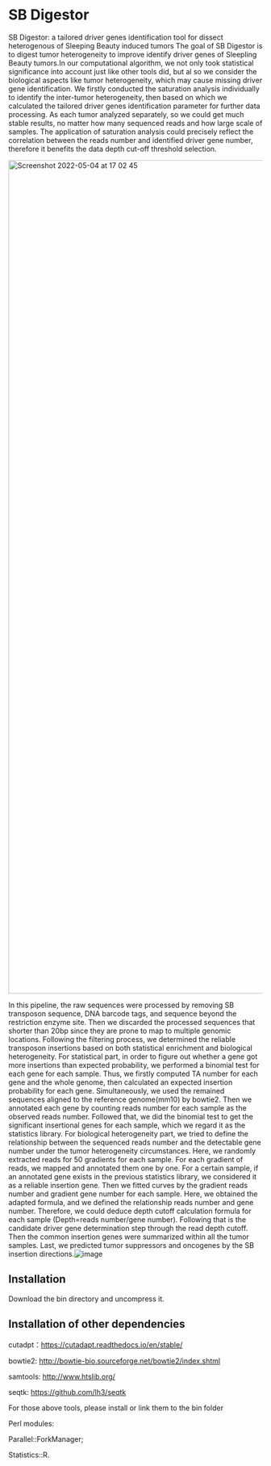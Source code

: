 # SB Digestor
SB Digestor: a tailored driver genes identification tool for dissect heterogenous of Sleeping Beauty induced tumors
The goal of SB Digestor is to digest tumor heterogeneity to improve identify driver genes of Sleepling Beauty tumors.In our computational algorithm, we not only took statistical significance into account just like other tools did, but al so we consider the biological aspects like tumor heterogeneity, which may cause missing driver gene identification. We firstly conducted the saturation analysis individually to identify the inter-tumor heterogeneity, then based on which we calculated the tailored driver genes identification parameter for further data processing. As each tumor analyzed separately, so we could get much stable results, no matter how many sequenced reads and how large scale of samples. The application of saturation analysis could precisely reflect the correlation between the reads number and identified driver gene number, therefore it benefits the data depth cut-off threshold selection.

<img width="1651" alt="Screenshot 2022-05-04 at 17 02 45" src="https://user-images.githubusercontent.com/66343257/166651959-429910b4-0f82-4f4c-847b-73b44e8d80e3.png">

In this pipeline, the raw sequences were processed by removing SB transposon sequence, DNA barcode tags, and sequence beyond the restriction enzyme site. Then we discarded the processed sequences that shorter than 20bp since they are prone to map to multiple genomic locations. Following the filtering process, we determined the reliable transposon insertions based on both statistical enrichment and biological heterogeneity. For statistical part, in order to figure out whether a gene got more insertions than expected probability, we performed a binomial test for each gene for each sample. Thus, we firstly computed TA number for each gene and the whole genome, then calculated an expected insertion probability for each gene. Simultaneously, we used the remained sequences aligned to the reference genome(mm10) by bowtie2. Then we annotated each gene by counting reads number for each sample as the observed reads number. Followed that, we did the binomial test to get the significant insertional genes for each sample, which we regard it as the statistics library. For biological heterogeneity part, we tried to define the relationship between the sequenced reads number and the detectable gene number under the tumor heterogeneity circumstances. Here, we randomly extracted reads for 50 gradients for each sample. For each gradient of reads, we mapped and annotated them one by one. For a certain sample, if an annotated gene exists in the previous statistics library, we considered it as a reliable insertion gene. Then we fitted curves by the gradient reads number and gradient gene number for each sample. Here, we obtained the adapted formula, and we defined the relationship reads number and gene number. Therefore, we could deduce depth cutoff calculation formula for each sample (Depth=reads number/gene number). Following that is the candidate driver gene determination step through the read depth cutoff. Then the common insertion genes were summarized within all the tumor samples. Last, we predicted tumor suppressors and oncogenes by the SB insertion directions.![image](https://user-images.githubusercontent.com/66343257/166656541-1b1e45a9-70c6-4a65-ac0e-1c06e702cca4.png)






Installation
-----------------------------------------------------------------------------------------------------------------------------------------------------------------------------------
Download the bin directory and uncompress it.


Installation of other dependencies 
-----------------------------------------------------------------------------------------------------------------------------------------------------------------------------------
cutadpt：https://cutadapt.readthedocs.io/en/stable/

bowtie2: http://bowtie-bio.sourceforge.net/bowtie2/index.shtml

samtools: http://www.htslib.org/

seqtk: https://github.com/lh3/seqtk

For those above tools, please install or link them to the bin folder

Perl modules: 

Parallel::ForkManager;

Statistics::R.
